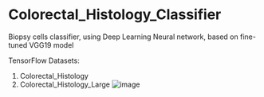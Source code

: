 # Colorectal_Histology_Classifier
Biopsy cells classifier, using Deep Learning Neural network, based on fine-tuned VGG19 model

TensorFlow Datasets:
1. Colorectal_Histology 
2. Colorectal_Histology_Large
![image](https://user-images.githubusercontent.com/42816702/122926452-88367400-d370-11eb-9087-1567e61ab1c4.png)


